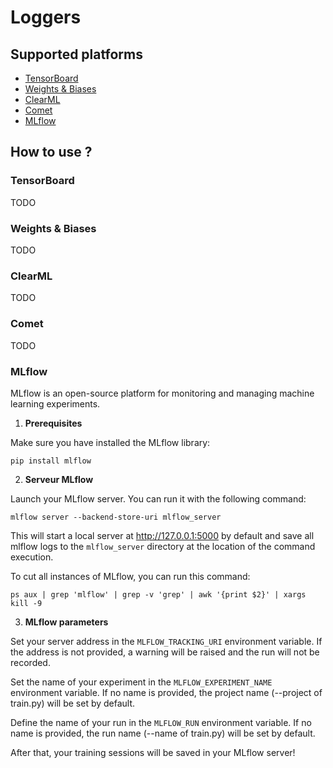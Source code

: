 # Loggers

## Supported platforms

* [TensorBoard](https://www.tensorflow.org/tensorboard)
* [Weights & Biases](https://wandb.ai/)
* [ClearML](https://clear.ml/)
* [Comet](https://www.comet.com/)
* [MLflow](https://mlflow.org/)

## How to use ?

### TensorBoard

TODO

### Weights & Biases

TODO

### ClearML

TODO

### Comet

TODO

### MLflow

MLflow is an open-source platform for monitoring and managing machine learning experiments.

1. __Prerequisites__

Make sure you have installed the MLflow library:

    pip install mlflow

2. __Serveur MLflow__

Launch your MLflow server. You can run it with the following command:

    mlflow server --backend-store-uri mlflow_server

This will start a local server at http://127.0.0.1:5000 by default and save all mlflow logs to the `mlflow_server` directory at the location of the command execution.

To cut all instances of MLflow, you can run this command:

    ps aux | grep 'mlflow' | grep -v 'grep' | awk '{print $2}' | xargs kill -9

3. __MLflow parameters__

Set your server address in the `MLFLOW_TRACKING_URI` environment variable. If the address is not provided, a warning will be raised and the run will not be recorded.

Set the name of your experiment in the `MLFLOW_EXPERIMENT_NAME` environment variable. If no name is provided, the project name (--project of train.py) will be set by default.

Define the name of your run in the `MLFLOW_RUN` environment variable. If no name is provided, the run name (--name of train.py) will be set by default.

After that, your training sessions will be saved in your MLflow server!
